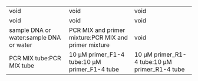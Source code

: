 ||||
|----|----|----|
|void|void|void|
|void|void|void|
|sample DNA or water:sample DNA or water|PCR MIX and primer mixture:PCR MIX and primer mixture|void|
|PCR MIX tube:PCR MIX tube|10 μM primer_F1-4 tube:10 μM primer_F1-4 tube|10 μM primer_R1-4 tube:10 μM primer_R1-4 tube|
